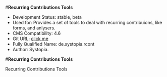 #**Recurring Contributions Tools**


- Development Status: stable, beta
- Used for: Provides a set of tools to deal with recurring contribuions, like forms, and anlysers.
- CMS Compatibility: 4.6
- Git URL: [click me](https://github.com/systopia/de.systopia.rcont/)
- Fully Qualified Name: de.systopia.rcont
- Author: Systopia.


#**Recurring Contributions Tools**

Recurring Contributions Tools
